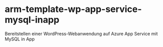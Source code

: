 # arm-template-wp-app-service-mysql-inapp
Bereitstellen einer WordPress-Webanwendung auf Azure App Service mit MySQL in App
